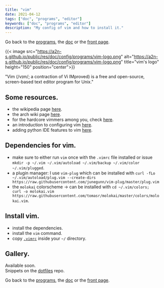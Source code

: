 ```yaml
---
title: "vim"
date: 2021-04-12
tags: ["doc", "programs", "editor"]
keywords: ["doc", "programs", "editor"]
description: "My config of vim and how to install it."
---
```

Go back to the [programs](/public/doc/config/programs), the [doc](/public/doc/config) or the [front page](/public).  

{{< image src="https://a2n-s.github.io/public/res/doc/config/programs/vim-logo.png" 
          alt="https://a2n-s.github.io/public/res/doc/config/programs/vim-logo.png"
          title="vim's logo" height="150" position="center">}}

"Vim (/vɪm/; a contraction of Vi IMproved) is a free and open-source, screen-based text editor program for Unix."

## Some resources.
- the wikipedia page [here](https://en.wikipedia.org/wiki/Vim_(text_editor)).
- the arch wiki page [here](https://wiki.archlinux.org/title/vim).
- for the hardcore vimmers among you, check [here](https://tuppervim.org/).
- an introduction to configuring vim [here](https://www.freecodecamp.org/news/vimrc-configuration-guide-customize-your-vim-editor/).
- adding python IDE features to vim [here](https://realpython.com/vim-and-python-a-match-made-in-heaven/).

## Dependencies for vim.
- make sure to either run `vim` once with the `.vimrc` file installed or issue `mkdir -p ~/.vim ~/.vim/autoload ~/.vim/backup ~/.vim/color ~/.vim/plugged`.
- a plugin manager: I use `vim-plug` which can be installed with `curl -fLo ~/.vim/autoload/plug.vim --create-dirs https://raw.githubusercontent.com/junegunn/vim-plug/master/plug.vim`
- the `molokai` colorscheme -> can be installed with `cd ~/.vim/colors; curl -o molokai.vim https://raw.githubusercontent.com/tomasr/molokai/master/colors/molokai.vim`.

## Install vim.
- install the dependencies.
- install the `vim` command.
- copy [`.vimrc`] inside your `~/` directory.

## Gallery.
Available soon.  
Snippets on the [dotfiles](https://github.com/a2n-s/dotfiles#4-gallery-toc) repo.

Go back to the [programs](/public/doc/config/programs), the [doc](/public/doc/config) or the [front page](/public).  

[`.vimrc`]: https://github.com/a2n-s/dotfiles/blob/main/.vimrc
